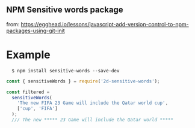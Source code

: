 ## NPM Sensitive words package
from: https://egghead.io/lessons/javascript-add-version-control-to-npm-packages-using-git-init

# Example
```shell
  $ npm install sensitive-words --save-dev
```

```javascript
const { sensitiveWords } = require('2d-sensitive-words');

const filtered = 
  sensitiveWords(
    'The new FIFA 23 Game will include the Qatar world cup', 
    ['cup', 'FIFA']
  );
  /// The new ***** 23 Game will include the Qatar world *****

```

